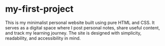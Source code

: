 # my-first-project
This is my minimalist personal website built using pure HTML and CSS. It serves as a digital space where I post personal notes, share useful content, and track my learning journey. The site is designed with simplicity, readability, and accessibility in mind.
